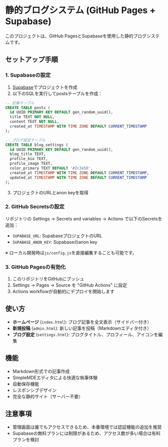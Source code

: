 # 静的ブログシステム (GitHub Pages + Supabase)

このプロジェクトは、GitHub PagesとSupabaseを使用した静的ブログシステムです。

## セットアップ手順

### 1. Supabaseの設定

1. [Supabase](https://supabase.com)でプロジェクトを作成
2. 以下のSQLを実行してpostsテーブルを作成：

```sql
-- 記事テーブル
CREATE TABLE posts (
  id UUID PRIMARY KEY DEFAULT gen_random_uuid(),
  title TEXT NOT NULL,
  content TEXT NOT NULL,
  created_at TIMESTAMP WITH TIME ZONE DEFAULT CURRENT_TIMESTAMP
);

-- ブログ設定テーブル
CREATE TABLE blog_settings (
  id UUID PRIMARY KEY DEFAULT gen_random_uuid(),
  blog_title TEXT,
  profile_bio TEXT,
  profile_image TEXT,
  color_primary TEXT DEFAULT '#2c3e50',
  created_at TIMESTAMP WITH TIME ZONE DEFAULT CURRENT_TIMESTAMP,
  updated_at TIMESTAMP WITH TIME ZONE DEFAULT CURRENT_TIMESTAMP
);
```

3. プロジェクトのURLとanon keyを取得

### 2. GitHub Secretsの設定

リポジトリの Settings → Secrets and variables → Actions で以下のSecretsを追加：

- `SUPABASE_URL`: SupabaseプロジェクトのURL
- `SUPABASE_ANON_KEY`: Supabaseのanon key

※ ローカル開発時は`js/config.js`を直接編集することも可能です。

### 3. GitHub Pagesの有効化

1. このリポジトリをGitHubにプッシュ
2. Settings → Pages → Source を "GitHub Actions" に設定
3. Actions workflowが自動的にデプロイを開始します

## 使い方

- **ホームページ** (`index.html`): ブログ記事を全文表示（サイドバー付き）
- **新規投稿** (`admin.html`): 新しい記事を投稿（Markdownエディタ付き）
- **ブログ設定** (`settings.html`): ブログタイトル、プロフィール、アイコンを編集

## 機能

- Markdown形式での記事作成
- SimpleMDEエディタによる快適な執筆体験
- 自動保存機能
- レスポンシブデザイン
- 完全な静的サイト（サーバー不要）

## 注意事項

- 管理画面は誰でもアクセスできるため、本番環境では認証機能の追加を推奨
- Supabaseの無料プランには制限があるため、アクセス数が多い場合は有料プランを検討